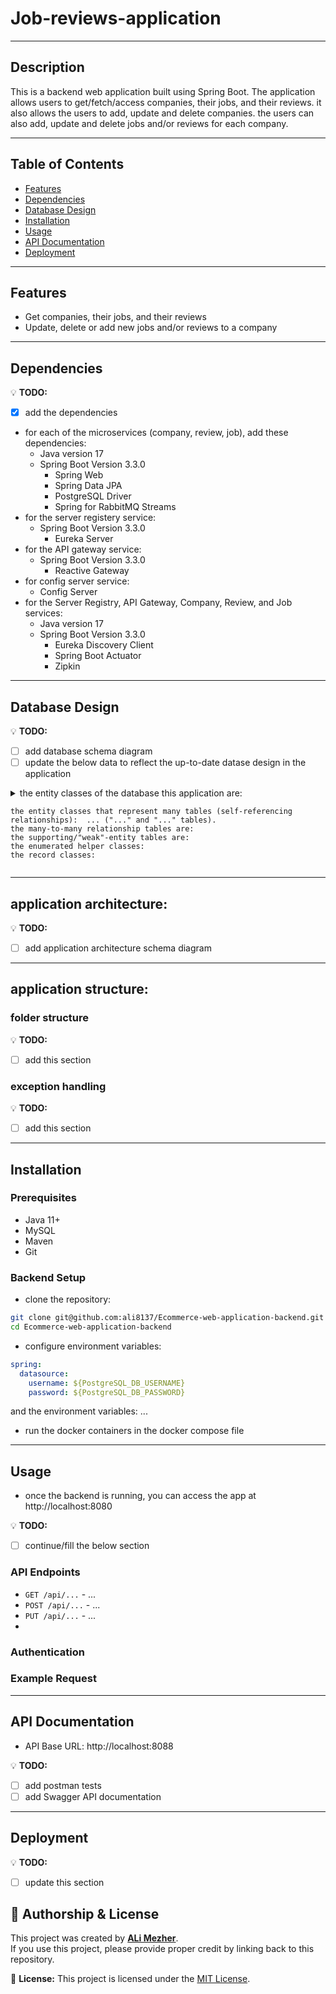 # Job-reviews-application

---

## Description
This is a backend web application built using Spring Boot. The application allows users to get/fetch/access companies, their jobs, and their reviews. it also allows the users to add, update and delete companies. the users can also add, update and delete jobs and/or reviews for each company.

---

## Table of Contents
- [Features](#features)
- [Dependencies](#dependencies)
- [Database Design](#Database-Design)
- [Installation](#installation)
- [Usage](#usage)
- [API Documentation](#API-Documentation)
- [Deployment](#deployment)

---

## Features
- Get companies, their jobs, and their reviews
- Update, delete or add new jobs and/or reviews to a company

---

## Dependencies
💡 **TODO:** 
- [x] add the dependencies
- for each of the microservices (company, review, job), add these dependencies:
  - Java version 17
  - Spring Boot Version 3.3.0
    - Spring Web
    - Spring Data JPA
    - PostgreSQL Driver
    - Spring for RabbitMQ Streams
- for the server registery service:
  - Spring Boot Version 3.3.0
    - Eureka Server
- for the API gateway service:
  - Spring Boot Version 3.3.0
    - Reactive Gateway
- for config server service:
  - Config Server
- for the Server Registry, API Gateway, Company, Review, and Job services:
  - Java version 17
  - Spring Boot Version 3.3.0
    - Eureka Discovery Client
    - Spring Boot Actuator
    - Zipkin

---

## Database Design
💡 **TODO:** 
- [ ] add database schema diagram
- [ ] update the below data to reflect the up-to-date datase design in the application

<details>
  <summary>
    the entity classes of the database this application are: 

    the entity classes that represent many tables (self-referencing relationships):  ... ("..." and "..." tables).
    the many-to-many relationship tables are: 
    the supporting/"weak"-entity tables are: 
    the enumerated helper classes: 
    the record classes: 
  </summary>

  - relationships:
    - ... table:
      - has one-to-many relationship with ... table
    - ... table:
      - has many-to-one relationship with ... table

  - association of the database tables with their functionsalities/features in the application:
    - product table:
      - to ...
    - user table:
      - for ...
      - for ...
</details>

---

## application architecture:

💡 **TODO:** 
- [ ] add application architecture schema diagram

---

## application structure:


### folder structure
💡 **TODO:** 
- [ ] add this section

### exception handling
💡 **TODO:** 
- [ ] add this section

---

## Installation


### Prerequisites
- Java 11+
- MySQL
- Maven
- Git


### Backend Setup
- clone the repository:

```bash
git clone git@github.com:ali8137/Ecommerce-web-application-backend.git
cd Ecommerce-web-application-backend
```

- configure environment variables:

```YAML
spring:
  datasource:
    username: ${PostgreSQL_DB_USERNAME}
    password: ${PostgreSQL_DB_PASSWORD}
```

and the environment variables: ...

- run the docker containers in the docker compose file

---

## Usage
- once the backend is running, you can access the app at http://localhost:8080

💡 **TODO:** 
- [ ] continue/fill the below section
### API Endpoints
- `GET /api/...` - ...
- `POST /api/...` - ...
- `PUT /api/...` - ...
- 

### Authentication


### Example Request


---

## API Documentation
- API Base URL: http://localhost:8088

💡 **TODO:** 
- [ ] add postman tests
- [ ] add Swagger API documentation

---

## Deployment

💡 **TODO:** 
- [ ] update this section

## 📌 Authorship & License  

This project was created by **[ALi Mezher](https://github.com/ali8137)**.  
If you use this project, please provide proper credit by linking back to this repository.  

📜 **License:** This project is licensed under the [MIT License](LICENSE).  
